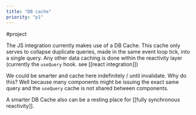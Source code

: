 ```yaml
---
title: "DB cache"
priority: "p1"
---
```


#project

The JS integration currently makes use of a DB Cache. This cache only serves to collapse duplicate queries, made in the same event loop tick, into a single query. Any other data caching is done within the reactivity layer (currently the `useQuery` hook. see [[react integration]])

We could be smarter and cache here indefinitely / until invalidate. Why do this? Well because many components might be issuing the exact same query and the `useQuery` cache is not shared between components.

A smarter DB Cache also can be a resting place for [[fully synchronous reactivity]].